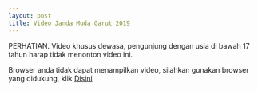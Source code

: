 ```yaml
---
layout: post
title: Video Janda Muda Garut 2019
---
```

PERHATIAN.
Video khusus dewasa, pengunjung dengan usia di bawah 17 tahun harap tidak menonton video ini.


Browser anda tidak dapat menampilkan video, silahkan gunakan browser yang didukung, klik [Disini](https://brave.com/ste043 "Download Browser")


